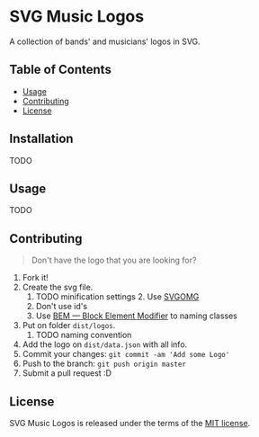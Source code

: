 # SVG Music Logos

A collection of bands' and musicians' logos in SVG.

## Table of Contents

* [Usage](#usage)
* [Contributing](#contributing)
* [License](#license)


## Installation

TODO

## Usage

TODO

## Contributing

> Don't have the logo that you are looking for?

1. Fork it!
1. Create the svg file.
    1. TODO minification settings
        2. Use [SVGOMG](https://jakearchibald.github.io/svgomg/)
    2. Don't use id's
    2. Use [BEM — Block Element Modifier](https://bem.info/) to naming classes
1. Put on folder `dist/logos`.
    1. TODO naming convention
1. Add the logo on `dist/data.json` with all info.
1. Commit your changes: `git commit -am 'Add some Logo'`
1. Push to the branch: `git push origin master`
1. Submit a pull request :D

## License

SVG Music Logos is released under the terms of the [MIT license](http://opensource.org/licenses/MIT).